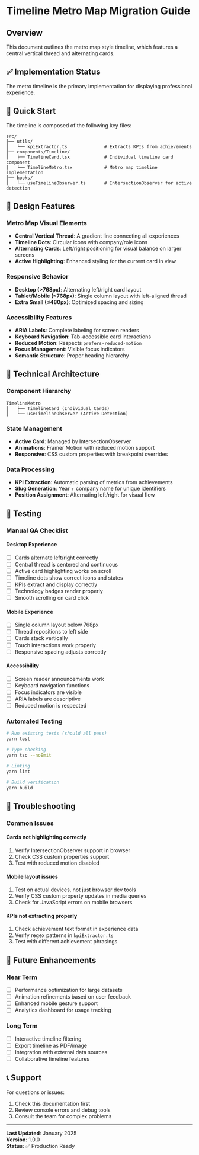 # Timeline Metro Map Migration Guide

## Overview

This document outlines the metro map style timeline, which features a central vertical thread and alternating cards.

## ✅ Implementation Status

The metro timeline is the primary implementation for displaying professional experience.

## 🚀 Quick Start

The timeline is composed of the following key files:

```text
src/
├── utils/
│   └── kpiExtractor.ts              # Extracts KPIs from achievements
├── components/Timeline/
│   ├── TimelineCard.tsx             # Individual timeline card component
│   └── TimelineMetro.tsx            # Metro map timeline implementation
├── hooks/
│   └── useTimelineObserver.ts       # IntersectionObserver for active detection
```

## 🎨 Design Features

### Metro Map Visual Elements

- **Central Vertical Thread**: A gradient line connecting all experiences
- **Timeline Dots**: Circular icons with company/role icons
- **Alternating Cards**: Left/right positioning for visual balance on larger screens
- **Active Highlighting**: Enhanced styling for the current card in view

### Responsive Behavior

- **Desktop (>768px)**: Alternating left/right card layout
- **Tablet/Mobile (≤768px)**: Single column layout with left-aligned thread
- **Extra Small (≤480px)**: Optimized spacing and sizing

### Accessibility Features

- **ARIA Labels**: Complete labeling for screen readers
- **Keyboard Navigation**: Tab-accessible card interactions
- **Reduced Motion**: Respects `prefers-reduced-motion`
- **Focus Management**: Visible focus indicators
- **Semantic Structure**: Proper heading hierarchy

## 🔧 Technical Architecture

### Component Hierarchy

```text
TimelineMetro
│   ├── TimelineCard (Individual Cards)
│   └── useTimelineObserver (Active Detection)
```

### State Management

- **Active Card**: Managed by IntersectionObserver
- **Animations**: Framer Motion with reduced motion support
- **Responsive**: CSS custom properties with breakpoint overrides

### Data Processing

- **KPI Extraction**: Automatic parsing of metrics from achievements
- **Slug Generation**: Year + company name for unique identifiers
- **Position Assignment**: Alternating left/right for visual flow

## 🧪 Testing

### Manual QA Checklist

#### Desktop Experience

- [ ] Cards alternate left/right correctly
- [ ] Central thread is centered and continuous
- [ ] Active card highlighting works on scroll
- [ ] Timeline dots show correct icons and states
- [ ] KPIs extract and display correctly
- [ ] Technology badges render properly
- [ ] Smooth scrolling on card click

#### Mobile Experience

- [ ] Single column layout below 768px
- [ ] Thread repositions to left side
- [ ] Cards stack vertically
- [ ] Touch interactions work properly
- [ ] Responsive spacing adjusts correctly

#### Accessibility

- [ ] Screen reader announcements work
- [ ] Keyboard navigation functions
- [ ] Focus indicators are visible
- [ ] ARIA labels are descriptive
- [ ] Reduced motion is respected

### Automated Testing

```bash
# Run existing tests (should all pass)
yarn test

# Type checking
yarn tsc --noEmit

# Linting
yarn lint

# Build verification
yarn build
```

## 🐛 Troubleshooting

### Common Issues

#### Cards not highlighting correctly

1. Verify IntersectionObserver support in browser
2. Check CSS custom properties support
3. Test with reduced motion disabled

#### Mobile layout issues

1. Test on actual devices, not just browser dev tools
2. Verify CSS custom property updates in media queries
3. Check for JavaScript errors on mobile browsers

#### KPIs not extracting properly

1. Check achievement text format in experience data
2. Verify regex patterns in `kpiExtractor.ts`
3. Test with different achievement phrasings

## 🔮 Future Enhancements

### Near Term

- [ ] Performance optimization for large datasets
- [ ] Animation refinements based on user feedback
- [ ] Enhanced mobile gesture support
- [ ] Analytics dashboard for usage tracking

### Long Term

- [ ] Interactive timeline filtering
- [ ] Export timeline as PDF/image
- [ ] Integration with external data sources
- [ ] Collaborative timeline features

## 📞 Support

For questions or issues:

1. Check this documentation first
2. Review console errors and debug tools
3. Consult the team for complex problems

---

**Last Updated**: January 2025  
**Version**: 1.0.0  
**Status**: ✅ Production Ready
